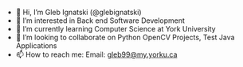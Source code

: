 - 👋 Hi, I’m Gleb Ignatski (@glebignatski)
- 👀 I’m interested in Back end Software Development
- 🌱 I’m currently learning Computer Science at York University
- 💞️ I’m looking to collaborate on Python OpenCV Projects, Test Java Applications
- 📫 How to reach me: Email: gleb99@my.yorku.ca

<!---
glebignatski/glebignatski is a ✨ special ✨ repository because its `README.md` (this file) appears on your GitHub profile.
You can click the Preview link to take a look at your changes.
--->

